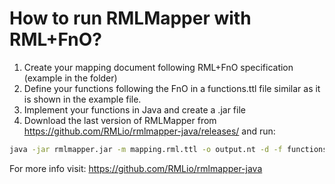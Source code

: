 # How to run RMLMapper with RML+FnO?


1) Create your mapping document following RML+FnO specification (example in the folder)
2) Define your functions following the FnO in a functions.ttl file similar as it is shown in the example file.
3) Implement your functions in Java and create a .jar file
4) Download the last version of RMLMapper from https://github.com/RMLio/rmlmapper-java/releases/ and run:
```bash
java -jar rmlmapper.jar -m mapping.rml.ttl -o output.nt -d -f functions.ttl
```

For more info visit: https://github.com/RMLio/rmlmapper-java